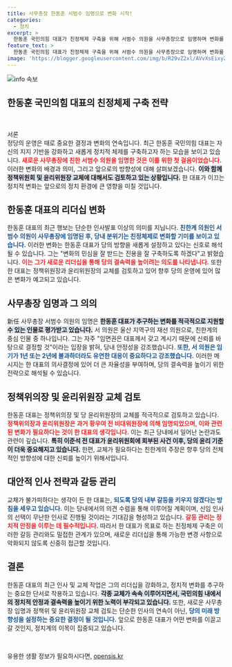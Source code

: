 ```yaml
---
title: 사무총장 한동훈 서범수 임명으로 변화 시작!
categories:
  - 정치
excerpt: >
  한동훈 국민의힘 대표가 친정체제 구축을 위해 서범수 의원을 사무총장으로 임명하며 변화를 추구하고 있습니다. 당 내 주요 인사 교체도 검토 중인 가운데, 새로운 전략이 어떻게 펼쳐질지 귀추가 주목됩니다.
feature_text: >
  한동훈 국민의힘 대표가 친정체제 구축을 위해 서범수 의원을 사무총장으로 임명하며 변화를 추구하고 있습니다. 당 내 주요 인사 교체도 검토 중인 가운데, 새로운 전략이 어떻게 펼쳐질지 귀추가 주목됩니다.
image: 'https://blogger.googleusercontent.com/img/b/R29vZ2xl/AVvXsEixyZcFfHzMRdzZMjFBmAUKJYCLCGyLL1o632UiGVXcaFdKo_bkvkuCioo0uUKlGfBVcT3P84aROyZIXSBEx3Aw5nCQ3pTgDom1WDC4m8eifvWiAmWEEVb4x6G_l8C0QH225ldMjyaFvpxGEBGNO37VmDTDMHGhJPq73UglMfDca1-0aw/s1600/blogspot.png'
---
```


<p><img src="https://blogger.googleusercontent.com/img/b/R29vZ2xl/AVvXsEixyZcFfHzMRdzZMjFBmAUKJYCLCGyLL1o632UiGVXcaFdKo_bkvkuCioo0uUKlGfBVcT3P84aROyZIXSBEx3Aw5nCQ3pTgDom1WDC4m8eifvWiAmWEEVb4x6G_l8C0QH225ldMjyaFvpxGEBGNO37VmDTDMHGhJPq73UglMfDca1-0aw/s1600/blogspot.png" alt="info 속보" /></p>

<h2 data-ke-size="size26">한동훈 국민의힘 대표의 친정체제 구축 전략</h2>

<p data-ke-size="size16">&nbsp;</p>

<p>서론<br />
정당의 운영은 때로 중요한 결정과 변화의 연속입니다. 최근 한동훈 국민의힘 대표는 자신의 지지 기반을 강화하고 새롭게 정치적 체제를 구축하고자 하는 모습을 보이고 있습니다. <b><span style="color: #ee2323;">새로운 사무총장에 친한 서범수 의원을 임명한 것은 이를 위한 첫 걸음이었습니다.</span></b> 이러한 변화의 배경과 의미, 그리고 앞으로의 방향성에 대해 살펴보겠습니다. <b><span style="background-color: #21538527;">이와 함께 정책위원회 및 윤리위원장 교체에 대해서도 검토하고 있는 상황입니다.</span></b> 한 대표가 이끄는 정치적 변화는 앞으로의 정치 환경에 큰 영향을 미칠 것입니다.</p>

<h2>한동훈 대표의 리더십 변화</h2>

<p>한동훈 대표의 최근 행보는 단순한 인사발표 이상의 의미를 지닙니다. <b><span style="color: #1a5490;">친한계 의원인 서범수 의원이 사무총장에 임명된 후, 당내 분위기는 친정체제로 변화할 기미를 보이고 있습니다.</span></b> 이러한 변화는 한동훈 대표가 당의 방향을 새롭게 설정하고 있다는 신호로 해석될 수 있습니다. 그는 "변화의 민심을 잘 받드는 진용을 잘 구축하도록 하겠다"고 밝혔습니다. <b><span style="color: #ee2323;">이는 그가 새로운 리더십을 통해 당의 결속력을 높이려는 의도를 나타냅니다.</span></b> 또한 한 대표는 정책위원장과 윤리위원장의 교체를 검토하고 있어 향후 당의 운영에 있어 많은 변화가 예고되고 있습니다.</p>

<h2>사무총장 임명과 그 의의</h2>

<p>新任 사무총장 서범수 의원의 임명은 <b><span style="background-color: #21538527;">한동훈 대표가 추구하는 변화를 적극적으로 지원할 수 있는 인물로 평가받고 있습니다.</span></b> 서 의원은 울산 지역구의 재선 의원으로, 친한계의 중심 인물 중 하나입니다. 그는 자주 "임면권은 대표께서 갖고 계시기 때문에 신뢰를 바탕으로 결정할 것"이라는 입장을 밝혀, 당내 안정성을 강조했습니다. <b><span style="color: #1a5490;">또한, 서 의원은 임기가 1년 또는 2년에 불과하더라도 유연한 대응이 중요하다고 강조했습니다.</span></b> 이러한 메시지는 한 대표의 의사결정에 있어 더 큰 자율성을 부여하며, 당의 결속력을 높이기 위한 전략으로 해석될 수 있습니다.</p>

<h2>정책위의장 및 윤리위원장 교체 검토</h2>

<p>한동훈 대표는 정책위의장 및 당 윤리위원장의 교체를 적극적으로 검토하고 있습니다. <b><span style="color: #ee2323;">정책위의장과 윤리위원장은 과거 황우여 전 비대위원장에 의해 임명되었으며, 이와 관련된 변화가 필요하다는 것이 한 대표의 생각입니다.</span></b> 이는 최근 당내에서 일어난 논란과도 관련이 깊습니다. <b><span style="background-color: #21538527;">특히 이준석 전 대표가 윤리위원회에 회부된 사건 이후, 당의 윤리 기준이 더욱 중요해지고 있습니다.</span></b> 한편, 교체가 필요하다는 친한계의 주장은 향후 당의 전체적인 방향성에 대한 신뢰를 높이기 위해서입니다. </p>

<h2>대안적 인사 전략과 갈등 관리</h2>

<p>교체가 불가피하다는 생각이 든 한 대표는, <b><span style="color: #1a5490;">되도록 당의 내부 갈등을 키우지 않겠다는 방침을 세우고 있습니다.</span></b> 이는 당내에서의 의견 수렴을 통해 이루어질 계획이며, 신임 인사의 선택이 무난한 인사로 진행될 것이라는 기대감을 형성하고 있습니다. <b><span style="color: #ee2323;">갈등 관리는 정치적 안정을 이루는 데 필수적입니다.</span></b> 따라서 한 대표가 목표로 하는 친정체제 구축은 이러한 갈등 관리와도 밀접한 관계가 있으며, 새로운 리더십을 통해 가능한 변경 사항으로 악화되지 않도록 신중히 접근할 것입니다.</p>

<h2>결론</h2>

<p>한동훈 대표의 최근 인사 및 교체 작업은 그의 리더십을 강화하고, 정치적 변화를 추구하는 중요한 단서로 작용하고 있습니다. <b><span style="background-color: #21538527;">각종 교체가 속속 이루어지면서, 국민의힘 내에서의 정치적 안정과 결속력을 높이기 위한 노력이 부각되고 있습니다.</span></b> 또한, 새로운 사무총장 임명과 정책위 및 윤리위원장 교체 검토는 단순한 인사의 연속이 아닌, <b><span style="color: #1a5490;">당의 미래 방향성을 설정하는 중요한 결정이 될 것입니다.</span></b> 앞으로 한동훈 대표가 어떤 변화를 이끌고 갈 것인지, 정치계의 이목이 집중되고 있습니다. </p>

<p data-ke-size="size16">&nbsp;</p>
유용한 생활 정보가 필요하시다면, <a href="https://opensis.kr" rel="dofollow">opensis.kr</a>



